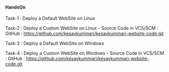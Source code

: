 #### HandsOn


Task-1 : Deploy a Default WebSite on Linux 

Task-2 : Deploy a Custom WebSite on Linux 
    - Source Code in VCS/SCM : GitHub : https://github.com/kesavkummari/kesavkummari-website-code.git

Task-3 : Deploy a Default WebSite on Windows

Task-4 : Deploy a Custom WebSite on Windows
    - Source Code in VCS/SCM : GitHub : https://github.com/kesavkummari/kesavkummari-website-code.git



